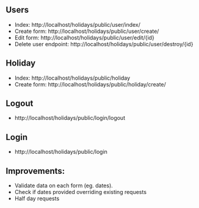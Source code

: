 ## Users

- Index: http://localhost/holidays/public/user/index/
- Create form: http://localhost/holidays/public/user/create/
- Edit form: http://localhost/holidays/public/user/edit/{id}
- Delete user endpoint: http://localhost/holidays/public/user/destroy/{id}


## Holiday 

- Index: http://localhost/holidays/public/holiday
- Create form: http://localhost/holidays/public/holiday/create/

## Logout

- http://localhost/holidays/public/login/logout

## Login

- http://localhost/holidays/public/login



## Improvements: 
- Validate data on each form (eg. dates).
- Check if dates provided overriding existing requests
- Half day requests
